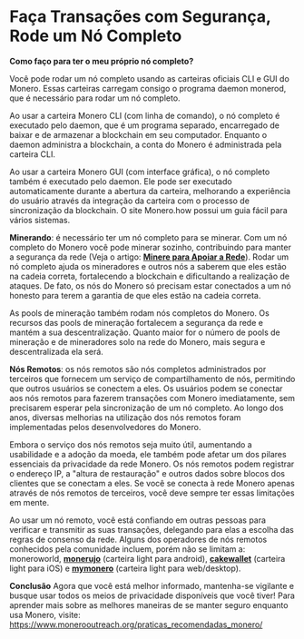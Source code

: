# Faça Transações com Segurança, Rode um Nó Completo

**Como faço para ter o meu próprio nó completo?**

Você pode rodar um nó completo usando as carteiras oficiais CLI e GUI do Monero. Essas carteiras carregam consigo o programa daemon monerod, que é necessário para rodar um nó completo.

Ao usar a carteira Monero CLI (com linha de comando), o nó completo é executado pelo daemon, que é um programa separado, encarregado de baixar e de armazenar a blockchain em seu computador. Enquanto o daemon administra a blockchain, a conta do Monero é administrada pela carteira CLI.

Ao usar a carteira Monero GUI (com interface gráfica), o nó completo também é executado pelo daemon. Ele pode ser executado automaticamente durante a abertura da carteira, melhorando a experiência do usuário através da integração da carteira com o processo de sincronização da blockchain. O site Monero.how possui um guia fácil para vários sistemas.

**Minerando**: é necessário ter um nó completo para se minerar. Com um nó completo do Monero você pode minerar sozinho, contribuindo para manter a segurança da rede (Veja o artigo: [**Minere para Apoiar a Rede**](https://www.monerooutreach.org/praticas_recomendadas_monero/mina-para-apoiar-a-rede.php)). Rodar um nó completo ajuda os mineradores e outros nós a saberem que eles estão na cadeia correta, fortalecendo a blockchain e dificultando a realização de ataques. De fato, os nós do Monero só precisam estar conectados a um nó honesto para terem a garantia de que eles estão na cadeia correta.

As pools de mineração também rodam nós completos do Monero. Os recursos das pools de mineração fortalecem a segurança da rede e mantém a sua descentralização. Quanto maior for o número de pools de mineração e de mineradores solo na rede do Monero, mais segura e descentralizada ela será.

**Nós Remotos**: os nós remotos são nós completos administrados por terceiros que fornecem um serviço de compartilhamento de nós, permitindo que outros usuários se conectem a eles. Os usuários podem se conectar aos nós remotos para fazerem transações com Monero imediatamente, sem precisarem esperar pela sincronização de um nó completo. Ao longo dos anos, diversas melhorias na utilização dos nós remotos foram implementadas pelos desenvolvedores do Monero.

Embora o serviço dos nós remotos seja muito útil, aumentando a usabilidade e a adoção da moeda, ele também pode afetar um dos pilares essenciais da privacidade da rede Monero. Os nós remotos podem registrar o endereço IP, a "altura de restauração" e outros dados sobre blocos dos clientes que se conectam a eles. Se você se conecta à rede Monero apenas através de nós remotos de terceiros, você deve sempre ter essas limitações em mente.

Ao usar um nó remoto, você está confiando em outras pessoas para verificar e transmitir as suas transações, delegando para elas a escolha das regras de consenso da rede. Alguns dos operadores de nós remotos conhecidos pela comunidade incluem, porém não se limitam a: moneroworld, [**monerujo**](https://www.monerujo.io/) (carteira light para android), [**cakewallet**](https://cakewallet.io/) (carteira light para iOS) e [**mymonero**](https://mymonero.com/) (carteira light para web/desktop).

**Conclusão**
Agora que você está melhor informado, mantenha-se vigilante e busque usar todos os meios de privacidade disponíveis que você tiver! Para aprender mais sobre as melhores maneiras de se manter seguro enquanto usa Monero, visite: https://www.monerooutreach.org/praticas_recomendadas_monero/
